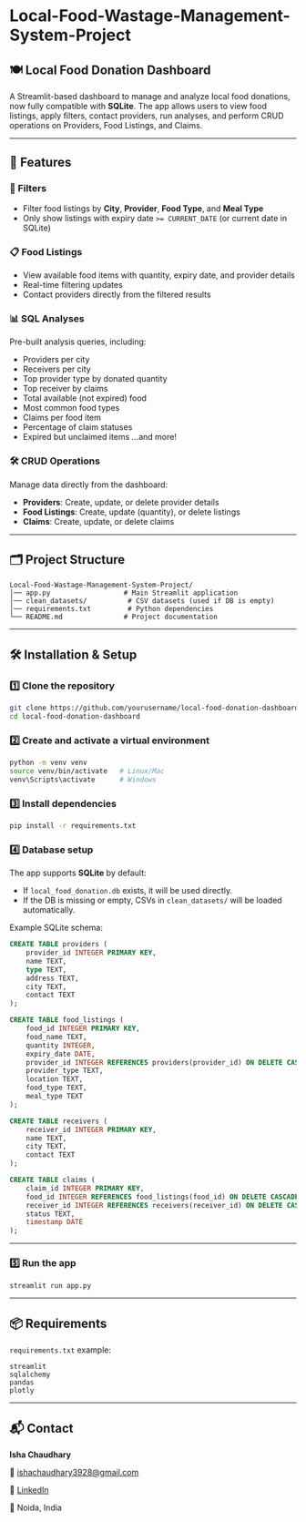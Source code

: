 # Local-Food-Wastage-Management-System-Project

## 🍽️ Local Food Donation Dashboard

A Streamlit-based dashboard to manage and analyze local food donations, now fully compatible with **SQLite**.
The app allows users to view food listings, apply filters, contact providers, run analyses, and perform CRUD operations on Providers, Food Listings, and Claims.

---

## 🚀 Features

### 🔎 Filters

* Filter food listings by **City**, **Provider**, **Food Type**, and **Meal Type**
* Only show listings with expiry date `>= CURRENT_DATE` (or current date in SQLite)

### 📋 Food Listings

* View available food items with quantity, expiry date, and provider details
* Real-time filtering updates
* Contact providers directly from the filtered results

### 📊 SQL Analyses

Pre-built analysis queries, including:

* Providers per city
* Receivers per city
* Top provider type by donated quantity
* Top receiver by claims
* Total available (not expired) food
* Most common food types
* Claims per food item
* Percentage of claim statuses
* Expired but unclaimed items
  …and more!

### 🛠️ CRUD Operations

Manage data directly from the dashboard:

* **Providers**: Create, update, or delete provider details
* **Food Listings**: Create, update (quantity), or delete listings
* **Claims**: Create, update, or delete claims

---

## 🗂️ Project Structure

```
Local-Food-Wastage-Management-System-Project/
│── app.py                  # Main Streamlit application
│── clean_datasets/          # CSV datasets (used if DB is empty)
│── requirements.txt         # Python dependencies
└── README.md               # Project documentation
```

---

## 🛠️ Installation & Setup

### 1️⃣ Clone the repository

```bash
git clone https://github.com/yourusername/local-food-donation-dashboard.git
cd local-food-donation-dashboard
```

### 2️⃣ Create and activate a virtual environment

```bash
python -m venv venv
source venv/bin/activate   # Linux/Mac
venv\Scripts\activate      # Windows
```

### 3️⃣ Install dependencies

```bash
pip install -r requirements.txt
```

### 4️⃣ Database setup

The app supports **SQLite** by default:

* If `local_food_donation.db` exists, it will be used directly.
* If the DB is missing or empty, CSVs in `clean_datasets/` will be loaded automatically.

Example SQLite schema:

```sql
CREATE TABLE providers (
    provider_id INTEGER PRIMARY KEY,
    name TEXT,
    type TEXT,
    address TEXT,
    city TEXT,
    contact TEXT
);

CREATE TABLE food_listings (
    food_id INTEGER PRIMARY KEY,
    food_name TEXT,
    quantity INTEGER,
    expiry_date DATE,
    provider_id INTEGER REFERENCES providers(provider_id) ON DELETE CASCADE,
    provider_type TEXT,
    location TEXT,
    food_type TEXT,
    meal_type TEXT
);

CREATE TABLE receivers (
    receiver_id INTEGER PRIMARY KEY,
    name TEXT,
    city TEXT,
    contact TEXT
);

CREATE TABLE claims (
    claim_id INTEGER PRIMARY KEY,
    food_id INTEGER REFERENCES food_listings(food_id) ON DELETE CASCADE,
    receiver_id INTEGER REFERENCES receivers(receiver_id) ON DELETE CASCADE,
    status TEXT,
    timestamp DATE
);
```

---

### 5️⃣ Run the app

```bash
streamlit run app.py
```

---

## 📦 Requirements

`requirements.txt` example:

```
streamlit
sqlalchemy
pandas
plotly
```

---

## 📬 Contact

**Isha Chaudhary**

📧 [ishachaudhary3928@gmail.com](mailto:ishachaudhary3928@gmail.com)

🔗 [LinkedIn](https://www.linkedin.com/in/ishachaudhary18)

📍 Noida, India

